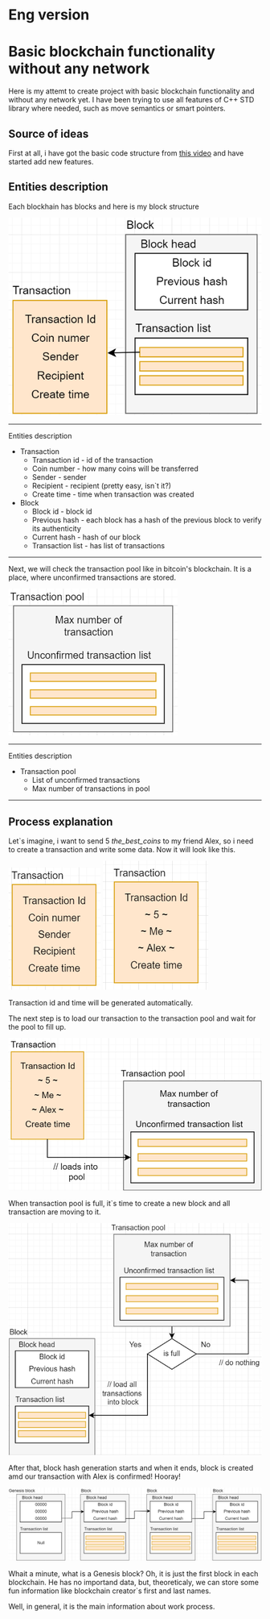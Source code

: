 # Eng version
# Basic blockchain functionality without any network

Here is my attemt to create project with basic blockchain functionality and without any network yet. I have been trying to use all features of C++ STD library where needed, such as move semantics or smart pointers.

## Source of ideas

First at all, i have got the basic code structure from 
[this video](https://www.youtube.com/watch?v=2VDQeQfh4Hs&t=769s) and have started add new features.


## Entities description 

Each blockhain has blocks and here is my block structure 

![block](screenshots/block.png)​

---
Entities description

- Transaction
  - Transaction id - id of the transaction
  - Coin number - how many coins will be transferred 
  - Sender - sender
  - Recipient - recipient (pretty easy, isn`t it?)
  - Create time - time when transaction was created
- Block
  - Block id - block id
  - Previous hash - each block has a hash of the previous block to verify its authenticity
  - Current hash - hash of our block
  - Transaction list - has list of transactions
 
---

Next, we will check the transaction pool like in bitcoin's blockchain. It is a place, where unconfirmed transactions are stored.

![transaction pool](screenshots/transact_pool.png)​

---
Entities description

- Transaction pool
  - List of unconfirmed transactions
  - Max number of transactions in pool 

---

## Process explanation

Let`s imagine, i want to send 5 *the_best_coins* to my friend Alex, so i need to create a transaction and write some data. Now it will look like this.

![transaction pool original](screenshots/transaction_orig.png)​
![transaction pool](screenshots/transact_example.png)​

Transaction id and time will be generated automatically.

The next step is to load our transaction to the transaction pool and wait for the pool to fill up.


![load transaction into pool](screenshots/loading_transaction.png)​

When transaction pool is full, it`s time to create a new block and all transaction are moving to it.

![load transaction into block](screenshots/load_into_block.png)​

After that, block hash generation starts and when it ends, block is created amd our transaction with Alex is confirmed! Hooray!

![chain example](screenshots/chain_exmpl.png)​

Whait a minute, what is a Genesis block? Oh, it is just the first block in each blockchain. He has no importand data, but, theoreticaly, we can store some fun information like blockchain creator`s first and last names.

Well, in general, it is the main information about work process.


